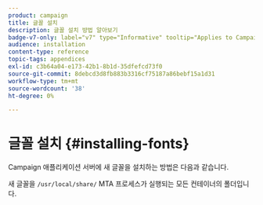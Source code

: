 ```yaml
---
product: campaign
title: 글꼴 설치
description: 글꼴 설치 방법 알아보기
badge-v7-only: label="v7" type="Informative" tooltip="Applies to Campaign Classic v7 only"
audience: installation
content-type: reference
topic-tags: appendices
exl-id: c3b64a04-e173-42b1-8b1d-35dfefcd73f0
source-git-commit: 8debcd3d8fb883b3316cf75187a86bebf15a1d31
workflow-type: tm+mt
source-wordcount: '38'
ht-degree: 0%

---
```


# 글꼴 설치 {#installing-fonts}



Campaign 애플리케이션 서버에 새 글꼴을 설치하는 방법은 다음과 같습니다.

새 글꼴을 `/usr/local/share/` MTA 프로세스가 실행되는 모든 컨테이너의 폴더입니다.
